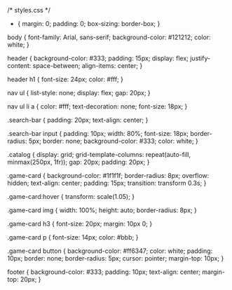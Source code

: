 /* styles.css */
* {
    margin: 0;
    padding: 0;
    box-sizing: border-box;
}

body {
    font-family: Arial, sans-serif;
    background-color: #121212;
    color: white;
}

header {
    background-color: #333;
    padding: 15px;
    display: flex;
    justify-content: space-between;
    align-items: center;
}

header h1 {
    font-size: 24px;
    color: #fff;
}

nav ul {
    list-style: none;
    display: flex;
    gap: 20px;
}

nav ul li a {
    color: #fff;
    text-decoration: none;
    font-size: 18px;
}

.search-bar {
    padding: 20px;
    text-align: center;
}

.search-bar input {
    padding: 10px;
    width: 80%;
    font-size: 18px;
    border-radius: 5px;
    border: none;
    background-color: #333;
    color: white;
}

.catalog {
    display: grid;
    grid-template-columns: repeat(auto-fill, minmax(250px, 1fr));
    gap: 20px;
    padding: 20px;
}

.game-card {
    background-color: #1f1f1f;
    border-radius: 8px;
    overflow: hidden;
    text-align: center;
    padding: 15px;
    transition: transform 0.3s;
}

.game-card:hover {
    transform: scale(1.05);
}

.game-card img {
    width: 100%;
    height: auto;
    border-radius: 8px;
}

.game-card h3 {
    font-size: 20px;
    margin: 10px 0;
}

.game-card p {
    font-size: 14px;
    color: #bbb;
}

.game-card button {
    background-color: #ff6347;
    color: white;
    padding: 10px;
    border: none;
    border-radius: 5px;
    cursor: pointer;
    margin-top: 10px;
}

footer {
    background-color: #333;
    padding: 10px;
    text-align: center;
    margin-top: 20px;
}
